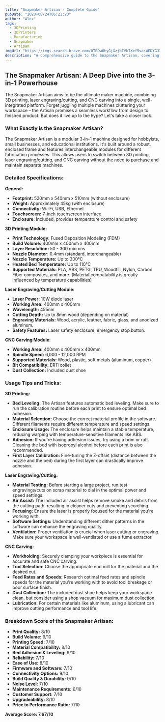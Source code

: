 ```yaml
---
title: "Snapmaker Artisan - Complete Guide"
pubDate: "2020-08-24T06:21:23"
author: "Alex"
tags:
  - 3DPrinting
  - 3DPrinters
  - Manufacturing
  - Snapmaker
  - Artisan
imgUrl: "https://imgs.search.brave.com/0TBDw6hyGjGzjbTVk7Xef5vasWEDYGJ3TKAborEVjNc/rs:fit:860:0:0:0/g:ce/aHR0cHM6Ly9ldS5y/b2JvdHNob3AuY29t/L2Nkbi9zaG9wL2Zp/bGVzL3NuYXBtYWtl/ci1hcnRpc2FuLTMt/aW4tMS0zZC1wcmlu/dGVyLWJveC0xX3dl/YnBfNjM0OTE0OGMt/ZTA1YS00ZWRhLTky/MmItOWUyYTAwZWFi/OWQ3LndlYnA_dj0x/NzIwNTI4NDUwJndp/ZHRoPTUwMA"
description: "A comprehensive guide to the Snapmaker Artisan, covering specifications, usage tips, and comparisons with similar products."
---
```


## The Snapmaker Artisan: A Deep Dive into the 3-in-1 Powerhouse

The Snapmaker Artisan aims to be the ultimate maker machine, combining 3D printing, laser engraving/cutting, and CNC carving into a single, well-integrated platform. Forget juggling multiple machines cluttering your workspace – the Artisan promises a seamless workflow from design to finished product. But does it live up to the hype? Let's take a closer look.

### What Exactly is the Snapmaker Artisan?

The Snapmaker Artisan is a modular 3-in-1 machine designed for hobbyists, small businesses, and educational institutions. It's built around a robust, enclosed frame and features interchangeable modules for different fabrication processes. This allows users to switch between 3D printing, laser engraving/cutting, and CNC carving without the need to purchase and maintain separate machines.

### Detailed Specifications:

**General:**

*   **Footprint:** 520mm x 540mm x 510mm (without enclosure)
*   **Weight:** Approximately 45kg (with enclosure)
*   **Connectivity:** Wi-Fi, USB, Ethernet
*   **Touchscreen:** 7-inch touchscreen interface
*   **Enclosure:** Included, provides temperature control and safety

**3D Printing Module:**

*   **Print Technology:** Fused Deposition Modeling (FDM)
*   **Build Volume:** 400mm x 400mm x 400mm
*   **Layer Resolution:** 50 - 300 microns
*   **Nozzle Diameter:** 0.4mm (standard, interchangeable)
*   **Nozzle Temperature:** Up to 300°C
*   **Heated Bed Temperature:** Up to 110°C
*   **Supported Materials:** PLA, ABS, PETG, TPU, Woodfill, Nylon, Carbon Fiber composites, and more. (Material compatability is greatly influenced by temperature capabilities)

**Laser Engraving/Cutting Module:**

*   **Laser Power:** 10W diode laser
*   **Working Area:** 400mm x 400mm
*   **Wavelength:** 455nm
*   **Cutting Depth:** Up to 8mm wood (depending on material)
*   **Engraving Materials:** Wood, acrylic, leather, fabric, glass, and anodized aluminum.
*   **Safety Features:** Laser safety enclosure, emergency stop button.

**CNC Carving Module:**

*   **Working Area:** 400mm x 400mm x 400mm
*   **Spindle Speed:** 6,000 - 12,000 RPM
*   **Supported Materials:** Wood, plastic, soft metals (aluminum, copper)
*   **Bit Compatibility:** ER11 collet
*   **Dust Collection:** Included dust shoe

### Usage Tips and Tricks:

**3D Printing:**

*   **Bed Leveling:** The Artisan features automatic bed leveling. Make sure to run the calibration routine before each print to ensure optimal bed adhesion.
*   **Material Selection:** Choose the correct material profile in the software. Different filaments require different temperature and speed settings.
*   **Enclosure Usage:** The enclosure helps maintain a stable temperature, reducing warping with temperature-sensitive filaments like ABS.
*   **Adhesion:** If you're having adhesion issues, try using a brim or raft. Cleaning the bed with isopropyl alcohol before each print is also recommended.
*   **First Layer Calibration:** Fine-tuning the Z-offset (distance between the nozzle and the bed) during the first layer can drastically improve adhesion.

**Laser Engraving/Cutting:**

*   **Material Testing:** Before starting a large project, run test engravings/cuts on scrap material to dial in the optimal power and speed settings.
*   **Air Assist:** The included air assist helps remove smoke and debris from the cutting path, resulting in cleaner cuts and preventing scorching.
*   **Focusing:** Ensure the laser is properly focused for the material you're working with.
*   **Software Settings:** Understanding different dither patterns in the software can enhance the engraving quality.
*   **Ventilation:** Proper ventilation is crucial when laser cutting or engraving. Make sure your workspace is well-ventilated or use a fume extractor.

**CNC Carving:**

*   **Workholding:** Securely clamping your workpiece is essential for accurate and safe CNC carving.
*   **Tool Selection:** Choose the appropriate end mill for the material and the desired cut.
*   **Feed Rates and Speeds:** Research optimal feed rates and spindle speeds for the material you're working with to avoid tool breakage or poor surface finish.
*   **Dust Collection:** The included dust shoe helps keep your workspace clean, but consider using a shop vacuum for maximum dust collection.
*   **Lubrication:** For certain materials like aluminum, using a lubricant can improve cutting performance and tool life.

### Breakdown Score of the Snapmaker Artisan:

*   **Print Quality:** 8/10
*   **Build Volume:** 9/10
*   **Printing Speed:** 7/10
*   **Material Compatibility:** 8/10
*   **Bed Adhesion & Leveling:** 9/10
*   **Reliability:** 7/10
*   **Ease of Use:** 8/10
*   **Firmware and Software:** 7/10
*   **Connectivity Options:** 9/10
*   **Build Quality & Durability:** 9/10
*   **Noise Level:** 7/10
*   **Maintenance Requirements:** 6/10
*   **Customer Support:** 7/10
*   **Upgradeability:** 8/10
*   **Price to Performance Ratio:** 7/10

**Average Score: 7.67/10**
